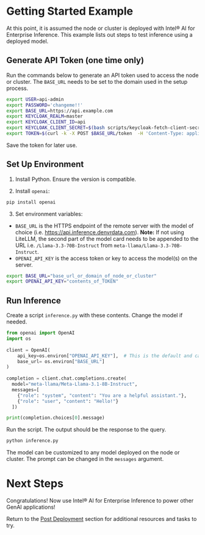# Getting Started Example

At this point, it is assumed the node or cluster is deployed with Intel® AI for Enterprise Inference. This example lists out steps to test inference using a deployed model.

## Generate API Token (one time only)
Run the commands below to generate an API token used to access the node or cluster. The `BASE_URL` needs to be set to the domain used in the setup process.

```bash
export USER=api-admin
export PASSWORD='changeme!!'
export BASE_URL=https://api.example.com
export KEYCLOAK_REALM=master
export KEYCLOAK_CLIENT_ID=api
export KEYCLOAK_CLIENT_SECRET=$(bash scripts/keycloak-fetch-client-secret.sh api.example.com api-admin 'changeme!!' api | awk -F': ' '/Client secret:/ {print $2}')
export TOKEN=$(curl -k -X POST $BASE_URL/token  -H 'Content-Type: application/x-www-form-urlencoded' -d "grant_type=client_credentials&client_id=${KEYCLOAK_CLIENT_ID}&client_secret=${KEYCLOAK_CLIENT_SECRET}" | jq -r .access_token)
```

Save the token for later use.

## Set Up Environment
1. Install Python. Ensure the version is compatible.

2. Install `openai`:
```bash
pip install openai
```

3. Set environment variables:
- `BASE_URL` is the HTTPS endpoint of the remote server with the model of choice (i.e. https://api.inference.denvrdata.com). **Note:** If not using LiteLLM, the second part of the model card needs to be appended to the URL i.e. `/Llama-3.3-70B-Instruct` from `meta-llama/Llama-3.3-70B-Instruct`.
- `OPENAI_API_KEY` is the access token or key to access the model(s) on the server.

```bash
export BASE_URL="base_url_or_domain_of_node_or_cluster"
export OPENAI_API_KEY="contents_of_TOKEN"
```

## Run Inference 
Create a script `inference.py` with these contents. Change the model if needed.
```python
from openai import OpenAI
import os
 
client = OpenAI(
    api_key=os.environ["OPENAI_API_KEY"],  # This is the default and can be omitted
    base_url= os.environ["BASE_URL"]
)
 
completion = client.chat.completions.create(
  model="meta-llama/Meta-Llama-3.1-8B-Instruct",
  messages=[
    {"role": "system", "content": "You are a helpful assistant."},
    {"role": "user", "content": "Hello!"}
  ])

print(completion.choices[0].message)
```

Run the script. The output should be the response to the query.
```bash
python inference.py
```

The model can be customized to any model deployed on the node or cluster. The prompt can be changed in the `messages` argument.

# Next Steps
Congratulations! Now use Intel® AI for Enterprise Inference to power other GenAI applications! 

Return to the [Post Deployment](./README.md#post-deployment) section for additional resources and tasks to try.
